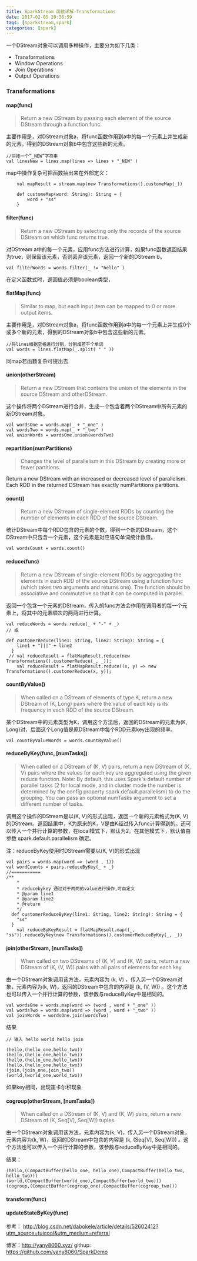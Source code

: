 ```yaml
---
title: SparkStream 函数详解-Transformations
date: 2017-02-05 20:36:59
tags: [sparkstream,spark]
categories: [spark]
---
```

一个DStream对象可以调用多种操作，主要分为如下几类：
* Transformations
* Window Operations
* Join Operations
* Output Operations

### Transformations
#### map(func)
> Return a new DStream by passing each element of the source DStream through a function func.

主要作用是，对DStream对象a，将func函数作用到a中的每一个元素上并生成新的元素，得到的DStream对象b中包含这些新的元素。
```
//拼接一个”_NEW”字符串
val linesNew = lines.map(lines => lines + "_NEW" )
```
map中操作复杂可把函数抽出来在外部定义：
```
    val mapResult = stream.map(new Transformations().customeMap(_))

    def customeMap(word: String): String = {
        word + "ss"
    }
```

#### filter(func)
> Return a new DStream by selecting only the records of the source DStream on which func returns true.

对DStream a中的每一个元素，应用func方法进行计算，如果func函数返回结果为true，则保留该元素，否则丢弃该元素，返回一个新的DStream b。
```
val filterWords = words.filter(_ != "hello" )
```
在定义函数式时，返回值必须是boolean类型，

#### flatMap(func)
> Similar to map, but each input item can be mapped to 0 or more output items.

主要作用是，对DStream对象a，将func函数作用到a中的每一个元素上并生成0个或多个新的元素，得到的DStream对象b中包含这些新的元素。
```
//将lines根据空格进行分割，分割成若干个单词
val words = lines.flatMap(_.split( " " ))
```
同map若函数复杂可提出去

#### union(otherStream)
> Return a new DStream that contains the union of the elements in the source DStream and otherDStream.

这个操作将两个DStream进行合并，生成一个包含着两个DStream中所有元素的新DStream对象。
```
val wordsOne = words.map(_ + "_one" )
val wordsTwo = words.map(_ + "_two" )
val unionWords = wordsOne.union(wordsTwo)
```

#### repartition(numPartitions)
> Changes the level of parallelism in this DStream by creating more or fewer partitions.

Return a new DStream with an increased or decreased level of parallelism. Each RDD in the returned DStream has exactly numPartitions partitions.

#### count()
> Return a new DStream of single-element RDDs by counting the number of elements in each RDD of the source DStream.

统计DStream中每个RDD包含的元素的个数，得到一个新的DStream，这个DStream中只包含一个元素，这个元素是对应语句单词统计数值。
```
val wordsCount = words.count()
```

#### reduce(func)
> Return a new DStream of single-element RDDs by aggregating the elements in each RDD of the source DStream using a function func (which takes two arguments and returns one). The function should be associative and commutative so that it can be computed in parallel.

返回一个包含一个元素的DStream，传入的func方法会作用在调用者的每一个元素上，将其中的元素顺次的两两进行计算。
```
val reduceWords = words.reduce(_ + "-" + _)
// 或

def customerReduce(line1: String, line2: String): String = {
    line1 + "|||" + line2
  }
 // val reduceResult = flatMapResult.reduce(new Transformations().customerReduce(_, _));
    val reduceResult = flatMapResult.reduce((x, y) => new Transformations().customerReduce(x, y));
```

#### countByValue()
> When called on a DStream of elements of type K, return a new DStream of (K, Long) pairs where the value of each key is its frequency in each RDD of the source DStream.

某个DStream中的元素类型为K，调用这个方法后，返回的DStream的元素为(K, Long)对，后面这个Long值是原DStream中每个RDD元素key出现的频率。
```
val countByValueWords = words.countByValue()
```

#### reduceByKey(func, [numTasks])
> When called on a DStream of (K, V) pairs, return a new DStream of (K, V) pairs where the values for each key are aggregated using the given reduce function. Note: By default, this uses Spark's default number of parallel tasks (2 for local mode, and in cluster mode the number is determined by the config property spark.default.parallelism) to do the grouping. You can pass an optional numTasks argument to set a different number of tasks.

调用这个操作的DStream是以(K, V)的形式出现，返回一个新的元素格式为(K, V)的DStream。返回结果中，K为原来的K，V是由K经过传入func计算得到的。还可以传入一个并行计算的参数，在local模式下，默认为2。在其他模式下，默认值由参数 spark.default.parallelism 确定。

注：reduceByKey使用时DStream需要以(K, V)的形式出现
```
val pairs = words.map(word => (word , 1))
val wordCounts = pairs.reduceByKey(_ + _)
//===========
/**
    * 
    * reducebykey 通过对于两两的value进行操作,可自定义
    * @param line1
    * @param line2
    * @return
    */
  def customerReduceByKey(line1: String, line2: String): String = {
    "ss"
  }
    val reduceByKeyResult = flatMapResult.map((_, "ss")).reduceByKey(new Transformations().customerReduceByKey(_, _))
```

#### join(otherStream, [numTasks])
> When called on two DStreams of (K, V) and (K, W) pairs, return a new DStream of (K, (V, W)) pairs with all pairs of elements for each key.

由一个DStream对象调用该方法，元素内容为 (k, V) ，传入另一个DStream对象，元素内容为(k, W)，返回的DStream中包含的内容是 (k, (V, W)) 。这个方法也可以传入一个并行计算的参数，该参数与reduceByKey中是相同的。
```
val wordsOne = words.map(word => (word , word + "_one" ))
val wordsTwo = words.map(word => (word , word + "_two" ))
val joinWords = wordsOne.join(wordsTwo)

```
结果
```
// 输入 hello world hello join

(hello,(hello_one,hello_two))
(hello,(hello_one,hello_two))
(hello,(hello_one,hello_two))
(hello,(hello_one,hello_two))
(join,(join_one,join_two))
(world,(world_one,world_two))
```
如果key相同，出现笛卡尔积现象

#### cogroup(otherStream, [numTasks])
> When called on a DStream of (K, V) and (K, W) pairs, return a new DStream of (K, Seq[V], Seq[W]) tuples.

由一个DStream对象调用该方法，元素内容为(k, V)，传入另一个DStream对象，元素内容为(k, W)，返回的DStream中包含的内容是 (k, (Seq[V], Seq[W])) 。这个方法也可以传入一个并行计算的参数，该参数与reduceByKey中是相同的。

结果：
```
(hello,(CompactBuffer(hello_one, hello_one),CompactBuffer(hello_two, hello_two)))
(world,(CompactBuffer(world_one),CompactBuffer(world_two)))
(cogroup,(CompactBuffer(cogroup_one),CompactBuffer(cogroup_two)))
```

#### transform(func)
#### updateStateByKey(func)


参考：
http://blog.csdn.net/dabokele/article/details/52602412?utm_source=tuicool&utm_medium=referral

博客：http://yany8060.xyz/
githup: https://github.com/yany8060/SparkDemo